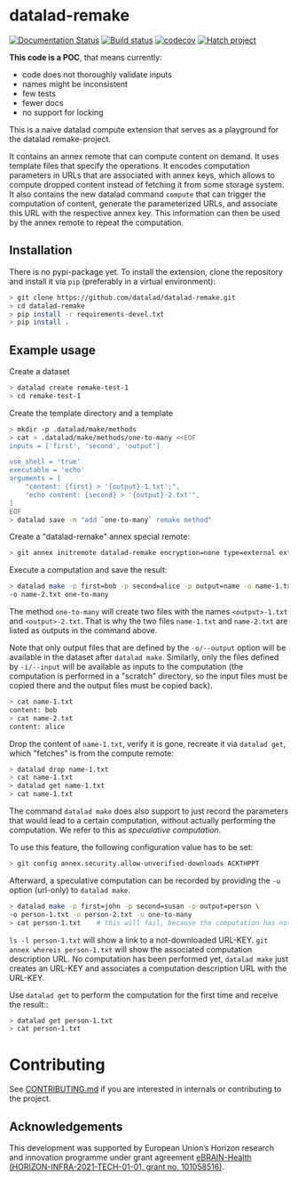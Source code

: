 # datalad-remake

[![Documentation Status](https://readthedocs.org/projects/datalad-remake/badge/?version=latest)](https://datalad-remake.readthedocs.io/en/latest/?badge=latest)
[![Build status](https://ci.appveyor.com/api/projects/status/25vbds4nncadopf8/branch/main?svg=true)](https://ci.appveyor.com/project/mih/datalad-remake/branch/main)
[![codecov](https://codecov.io/github/datalad/datalad-remake/graph/badge.svg?token=EBVAZXLF0J)](https://codecov.io/github/datalad/datalad-remake)
[![Hatch project](https://img.shields.io/badge/%F0%9F%A5%9A-Hatch-4051b5.svg)](https://github.com/pypa/hatch)


**This code is a POC**, that means currently:
- code does not thoroughly validate inputs
- names might be inconsistent
- few tests
- fewer docs
- no support for locking

This is a naive datalad compute extension that serves as a playground for
the datalad remake-project. 

It contains an annex remote that can compute content on demand. It uses template
files that specify the operations. It encodes computation parameters in URLs
that are associated with annex keys, which allows to compute dropped content
instead of fetching it from some storage system.  It also contains the new
datalad command `compute` that
can trigger the computation of content, generate the parameterized URLs, and
associate this URL with the respective annex key. This information can then
be used by the annex remote to repeat the computation.

## Installation

There is no pypi-package yet. To install the extension, clone the repository
and install it via `pip` (preferably in a virtual environment):

```bash
> git clone https://github.com/datalad/datalad-remake.git
> cd datalad-remake
> pip install -r requirements-devel.txt
> pip install .
```


## Example usage

Create a dataset


```bash
> datalad create remake-test-1
> cd remake-test-1
```

Create the template directory and a template

```bash
> mkdir -p .datalad/make/methods
> cat > .datalad/make/methods/one-to-many <<EOF
inputs = ['first', 'second', 'output']

use_shell = 'true'
executable = 'echo'
arguments = [
    "content: {first} > '{output}-1.txt';",
    "echo content: {second} > '{output}-2.txt'",
]
EOF
> datalad save -m "add `one-to-many` remake method"
```

Create a "datalad-remake" annex special remote:
```bash
> git annex initremote datalad-remake encryption=none type=external externaltype=datalad-remake
```

Execute a computation and save the result:
```bash
> datalad make -p first=bob -p second=alice -p output=name -o name-1.txt \
-o name-2.txt one-to-many
```
The method `one-to-many` will create two files with the names `<output>-1.txt`
and `<output>-2.txt`. That is why the two files `name-1.txt` and `name-2.txt`
are listed as outputs in the command above.

Note that only output files that are defined by the `-o/--output` option will
be available in the dataset after `datalad make`. Similarly, only the files
defined by `-i/--input` will be available as inputs to the computation (the
computation is performed in a "scratch" directory, so the input files must be
copied there and the output files must be copied back).

```bash
> cat name-1.txt
content: bob
> cat name-2.txt
content: alice
```

Drop the content of `name-1.txt`, verify it is gone, recreate it via
`datalad get`, which "fetches" is from the compute remote:

```bash
> datalad drop name-1.txt
> cat name-1.txt
> datalad get name-1.txt
> cat name-1.txt
``` 

The command `datalad make` does also support to just record the parameters
that would lead to a certain computation, without actually performing the
computation. We refer to this as *speculative computation*.

To use this feature, the following configuration value has to be set:

```bash
> git config annex.security.allow-unverified-downloads ACKTHPPT
```

Afterward, a speculative computation can be recorded by providing the `-u` option
(url-only) to `datalad make`.

```bash
> datalad make -p first=john -p second=susan -p output=person \
-o person-1.txt -o person-2.txt -u one-to-many
> cat person-1.txt    # this will fail, because the computation has not yet been performed
```

`ls -l person-1.txt` will show a link to a not-downloaded URL-KEY.
`git annex whereis person-1.txt` will show the associated computation description URL.
No computation has been performed yet, `datalad make` just creates an URL-KEY and
associates a computation description URL with the URL-KEY.

Use `datalad get` to perform the computation for the first time and receive the result::
```bash
> datalad get person-1.txt
> cat person-1.txt
```


# Contributing

See [CONTRIBUTING.md](CONTRIBUTING.md) if you are interested in internals or
contributing to the project.

## Acknowledgements

This development was supported by European Union’s Horizon research and
innovation programme under grant agreement [eBRAIN-Health
(HORIZON-INFRA-2021-TECH-01-01, grant no.
101058516)](https://cordis.europa.eu/project/id/101058516).
